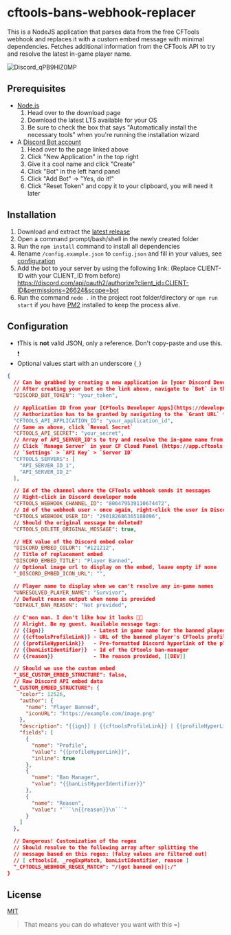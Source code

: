 # cftools-bans-webhook-replacer

This is a NodeJS application that parses data from the free CFTools webhook and replaces it with a custom embed message with minimal dependencies. Fetches additional information from the CFTools API to try and resolve the latest in-game player name.

![Discord_qPB9HlZ0MP](https://user-images.githubusercontent.com/57721238/216817102-bf49c64f-242a-4830-b076-1b38a4a1f234.png)

## Prerequisites

- [Node.js](https://nodejs.org/en/download/)
    1) Head over to the download page
    2) Download the latest LTS available for your OS
    3) Be sure to check the box that says "Automatically install the necessary tools" when you're running the installation wizard
- A [Discord Bot account](https://discord.com/developers/applications)
    1) Head over to the page linked above
    2) Click "New Application" in the top right
    3) Give it a cool name and click "Create"
    4) Click "Bot" in the left hand panel
    5) Click "Add Bot" -> "Yes, do it!"
    6) Click "Reset Token" and copy it to your clipboard, you will need it later

## Installation

1. Download and extract the [latest release](https://github.com/Mirasaki/cftools-bans-webhook-replacer/releases)
2. Open a command prompt/bash/shell in the newly created folder
3. Run the `npm install` command to install all dependencies
4. Rename `/config.example.json` to `config.json` and fill in your values, see [configuration](#configuration)
5. Add the bot to your server by using the following link: (Replace CLIENT-ID with your CLIENT_ID from before) <https://discord.com/api/oauth2/authorize?client_id=CLIENT-ID&permissions=26624&scope=bot>
6. Run the command `node .` in the project root folder/directory or `npm run start` if you have [PM2](https://pm2.keymetrics.io/) installed to keep the process alive.

## Configuration

- ❗This is **not** valid JSON, only a reference. Don't copy-paste and use this. ❗
- Optional values start with an underscore (`_`)

```json
{
  // Can be grabbed by creating a new application in [your Discord Developer Portal](https://discord.com/developers/applications)
  // After creating your bot on the link above, navigate to `Bot` in the left-side menu to reveal your bot-token
  "DISCORD_BOT_TOKEN": "your_token",

  // Application ID from your [CFTools Developer Apps](https://developer.cftools.cloud/applications)
  // Authorization has to be granted by navigating to the `Grant URL` that's displayed in your app overview
  "CFTOOLS_API_APPLICATION_ID": "your_application_id",
  // Same as above, click `Reveal Secret`
  "CFTOOLS_API_SECRET": "your_secret",
  // Array of API_SERVER_ID's to try and resolve the in-game name from
  // Click `Manage Server` in your CF Cloud Panel (https://app.cftools.cloud/dashboard)
  // `Settings` > `API Key` > `Server ID`
  "CFTOOLS_SERVERS": [
    "API_SERVER_ID_1",
    "API_SERVER_ID_2"
  ],

  // Id of the channel where the CFTools webhook sends it messages
  // Right-click in Discord developer mode
  "CFTOOLS_WEBHOOK_CHANNEL_ID": "806479539110674472",
  // Id of the webhook user - once again, right-click the user in Discord developer mode
  "CFTOOLS_WEBHOOK_USER_ID": "290182686365188096",
  // Should the original message be deleted?
  "CFTOOLS_DELETE_ORIGINAL_MESSAGE": true,

  // HEX value of the Discord embed color
  "DISCORD_EMBED_COLOR": "#121212",
  // Title of replacement embed
  "DISCORD_EMBED_TITLE": "Player Banned",
  // Optional image url to display on the embed, leave empty if none
  "_DISCORD_EMBED_ICON_URL": "",

  // Player name to display when we can't resolve any in-game names
  "UNRESOLVED_PLAYER_NAME": "Survivor",
  // Default reason output when none is provided
  "DEFAULT_BAN_REASON": "Not provided",

  // C'mon man. I don't like how it looks 😮‍💨
  // Alright. Be my guest. Available message tags:
  // {{ign}}                - Latest in game name for the banned player
  // {{cftoolsProfileLink}} - URL of the banned player's CFTools profile
  // {{profileHyperLink}}   - Pre-formatted Discord hyperlink of the player's CFTools profile
  // {{banListIdentifier}}  - Id of the CFtools ban-manager
  // {{reason}}             - The reason provided, [[DEV]]

  // Should we use the custom embed
  "_USE_CUSTOM_EMBED_STRUCTURE": false,
  // Raw Discord API embed data
  "_CUSTOM_EMBED_STRUCTURE": {
    "color": 12526,
    "author": {
      "name": "Player Banned",
      "iconURL": "https://example.com/image.png"
    },
    "description": "{{ign}} | {{cftoolsProfileLink}} | {{profileHyperLink}} | {{banListIdentifier}} | {{reason}}",
    "fields": [
      {
        "name": "Profile",
        "value": "{{profileHyperLink}}",
        "inline": true
      },
      {
        "name": "Ban Manager",
        "value": "{{banListHyperIdentifier}}"
      },
      {
        "name": "Reason",
        "value": "```\n{{reason}}\n```"
      }
    ]
  },

  // Dangerous! Customization of the regex
  // Should resolve to the following array after splitting the
  // message based on this regex: (falsy values are filtered out)
  // [ cftoolsId, _regExpMatch, banListIdentifier, reason ]
  "_CFTOOLS_WEBHOOK_REGEX_MATCH": "/(got banned on)|:/"
}
```

## License

[MIT](https://choosealicense.com/licenses/mit/)

> That means you can do whatever you want with this =)
